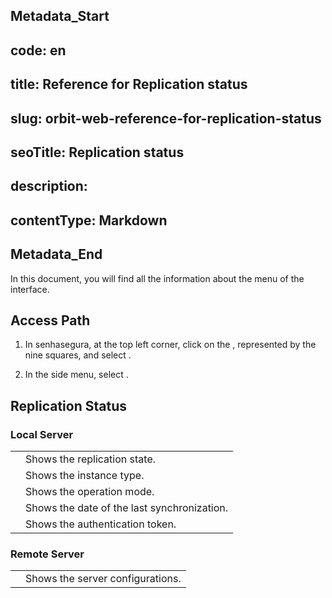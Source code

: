 ## Metadata_Start 
## code: en
## title: Reference for Replication status 
## slug: orbit-web-reference-for-replication-status 
## seoTitle: Replication status 
## description:  
## contentType: Markdown 
## Metadata_End
In this document, you will find all the information about the  menu of the  interface.

## Access Path

1. In senhasegura, at the top left corner, click on the , represented by the nine squares, and select .

1. In the side menu, select .

## Replication Status

### Local Server

|                  |                               |
|----------------------|----------------------------------------|
|  | Shows the replication state.         |
|     | Shows the instance type.            |
|      | Shows the operation mode.             |
|  | Shows the date of the last synchronization. |
| | Shows the authentication token.        |

### Remote Server

|           |                     |
|---------------|------------------------------|
|  | Shows the server configurations.|

